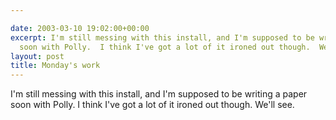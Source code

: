 ```yaml
---

date: 2003-03-10 19:02:00+00:00
excerpt: I'm still messing with this install, and I'm supposed to be writing a paper
  soon with Polly.  I think I've got a lot of it ironed out though.  We'll see.
layout: post
title: Monday's work
---
```


I'm still messing with this install, and I'm supposed to be writing a paper soon with Polly.  I think I've got a lot of it ironed out though.  We'll see.
